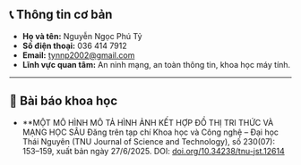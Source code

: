 ## 📞 Thông tin cơ bản

- **Họ và tên:** Nguyễn Ngọc Phú Tỷ
- **Số điện thoại:** 036 414 7912
- **Email:** tynnp2002@gmail.com  
- **Lĩnh vực quan tâm:** An ninh mạng, an toàn thông tin, khoa học máy tính. 

---

## 📄 Bài báo khoa học
- **MỘT MÔ HÌNH MÔ TẢ HÌNH ẢNH KẾT HỢP ĐỒ THỊ TRI THỨC VÀ MẠNG HỌC SÂU
Đăng trên tạp chí Khoa học và Công nghệ – Đại học Thái Nguyên (TNU Journal of Science and Technology), số 230(07): 153–159, xuất bản ngày 27/6/2025. DOI: [doi.org/10.34238/tnu-jst.12614](https://drive.google.com/file/d/15ucdiNy73PfE_N6HGwQKgWaO0Egk54Zh/view?usp=sharing)